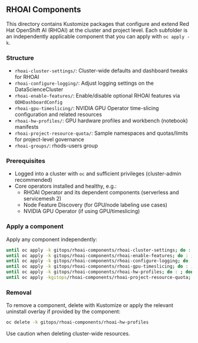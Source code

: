 ## RHOAI Components

This directory contains Kustomize packages that configure and extend Red Hat OpenShift AI (RHOAI) at the cluster and project level. Each subfolder is an independently applicable component that you can apply with `oc apply -k`.

### Structure
- `rhoai-cluster-settings/`: Cluster-wide defaults and dashboard tweaks for RHOAI
- `rhoai-configure-logging/`: Adjust logging settings on the DataScienceCluster
- `rhoai-enable-features/`: Enable/disable optional RHOAI features via `ODHDashboardConfig`
- `rhoai-gpu-timeslicing/`: NVIDIA GPU Operator time-slicing configuration and related resources
- `rhoai-hw-profiles/`: GPU hardware profiles and workbench (notebook) manifests
- `rhoai-project-resource-quota/`: Sample namespaces and quotas/limits for project-level governance
- `rhoai-groups/`: rhods-users group

### Prerequisites
- Logged into a cluster with `oc` and sufficient privileges (cluster-admin recommended)
- Core operators installed and healthy, e.g.:
  - RHOAI Operator and its dependent components (serverless and servicemesh 2)
  - Node Feature Discovery (for GPU/node labeling use cases)
  - NVIDIA GPU Operator (if using GPU/timeslicing)

### Apply a component
Apply any component independently:

```bash
until oc apply -k gitops/rhoai-components/rhoai-cluster-settings; do : ; done
until oc apply -k gitops/rhoai-components/rhoai-enable-features; do : ; done
until oc apply -k gitops/rhoai-components/rhoai-configure-logging; do : ; done
until oc apply -k gitops/rhoai-components/rhoai-gpu-timeslicing; do : ; done
until oc apply -k gitops/rhoai-components/rhoai-hw-profiles; do : ; done
until oc apply -kgitops/rhoai-components/rhoai-project-resource-quota; do : ; done
```

### Removal
To remove a component, delete with Kustomize or apply the relevant uninstall overlay if provided by the component:

```bash
oc delete -k gitops/rhoai-components/rhoai-hw-profiles
```

Use caution when deleting cluster-wide resources.
